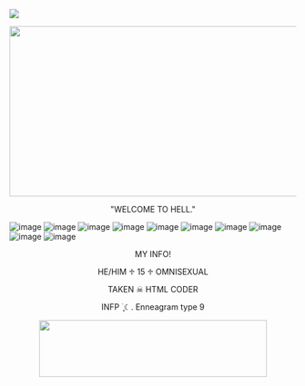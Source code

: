 ![](https://komarev.com/ghpvc/?username=MARYGOOREE&color=red)

 <p align="center">
   <img width="1000" height="300" src="https://64.media.tumblr.com/1dfccbbb4627bd616058e3dee02a0a6a/tumblr_olrix9ksSZ1vy4uclo1_1280.pnj?ex=67f0492a&is=67eef7aa&hm=a71933f95904e4471cc0217cff9bb197b33f2ea4c9c118092e174d0c1f4862aa&=&format=webp&quality=lossless&width=756&height=756">
 <p align="center">
 "WELCOME TO HELL."

 ![image](https://64.media.tumblr.com/ceb1931c4b74562d1356e028e2e8635b/055b6239baca094c-3c/s250x400/e25f3337a25301c6c149805e500bc4dd837b0501.gifv)
 ![image](https://64.media.tumblr.com/c4dae9b43ba10cf9ace129b36b2ee5e9/055b6239baca094c-33/s250x400/70b2a58086af64763f231d29180faf0932e6c3e5.gifv)
 ![image](https://64.media.tumblr.com/2a4e0a75fd6f8a53ad4b18d3a1ae9a1d/055b6239baca094c-ee/s250x400/9df6db11c3d6148bac7156386dfeae12dc9481a7.gifv)
 ![image](https://64.media.tumblr.com/92bb16ec712d28257be94ee4ddfae141/66f8bee48421ca35-22/s250x400/25ecd1602079153c5b0d838b6cf353cc5338b4ac.gifv)
 ![image](https://blinkies.cafe/b/blinkiesCafe-jy.gif)
 ![image](https://64.media.tumblr.com/17f21d9b27a28decb5d8c4c5de6cffb6/2a2a38d23c8923e1-49/s250x400/ab8b2e75c113c2e00e0e5bb6da8379b54fc688a1.gifv)
 ![image](https://64.media.tumblr.com/588c485a783611e27fc1874f90f43715/2a2a38d23c8923e1-44/s250x400/aca468d690e9cd229165f09f59bf646fc0f57b8c.gifv)
 ![image](https://64.media.tumblr.com/d1da6153d9672b8066be4d9d25956c88/faabf6854e72cb80-79/s250x400/fb3b5c7ceac69325bbaf4f41b8a5449e11965a71.gifv)
 ![image](https://64.media.tumblr.com/d1a6ffe0db07bcc82cb29a3ac48926de/2a2a38d23c8923e1-60/s250x400/ff5d6f15c3df7fd7105b11aba2c2a7e45ab222b8.gifv)
 ![image](https://blinkies.cafe/b/blinkiesCafe-Fg.gif)
 
 <p align="center">
MY INFO!

  <p align="center">
  HE/HIM ♱ 15 ♱ OMNISEXUAL
   
  <p align="center">
  TAKEN ☠︎︎ HTML CODER
   
  <p align="center">
  INFP ࣪ ִֶָ☾. Enneagram type 9


  <p align="center">
  <img width="400" height="100" src="https://64.media.tumblr.com/ed33350e8e1af47fdf6acc08f45330be/0204d4661e661699-3d/s250x400/00ca26ccc2d41daaf421ea5efbb3e0c86d0965dc.pnj?ex=67f0492a&is=67eef7aa&hm=a71933f95904e4471cc0217cff9bb197b33f2ea4c9c118092e174d0c1f4862aa&=&format=webp&quality=lossless&width=756&height=756">
